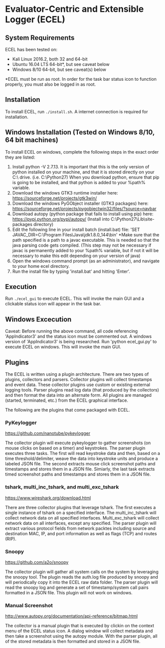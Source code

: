 # Evaluator-Centric and Extensible Logger (ECEL)

## System Requirements
ECEL has been tested on:
* Kali Linux 2016.2, both 32 and 64-bit
* Ubuntu 16.04 LTS 64-bit*, but see caveat below
* Windows 8/10 64-bit, but see caveat(s) below

*ECEL must be run as root. In order for the task bar status icon to function properly, you must also be logged in as root.

## Installation
To install ECEL, run `./install.sh`. A internet connection is required for installation.

## Windows Installation (Tested on Windows 8/10, 64 bit machines)
To install ECEL on windows, complete the following steps in the exact order they are listed:
1. Install python -V 2.7.13. It is important that this is the only version of python installed on your machine, and that it is stored directly on your C:\ drive. (i.e. C:\Python27)
When you download python, ensure that pip is going to be installed, and that python is added to your %path% variable.
2. Download the windows GTK3 runtime installer here: https://sourceforge.net/projects/gtk3win/
3. Download the windows PyGObject installer (GTK3 packages) here: https://sourceforge.net/projects/pygobjectwin32/files/?source=navbar
4. Download autopy (python package that fails to install using pip) here: https://pypi.python.org/pypi/autopy/  (Install into C:\Python27\Lib\site-packages directory)
5. Edit the following line in your  install batch (install.bat) file: 'SET JAVAC_DIR=C:\Program Files\Java\jdk1.8.0_144\bin'
*Make sure that the path specified is a path to a javac executable. This is needed so that the java parsing code gets compiled. (This step may not be necessary if javac is permanently added to your %path% variable, but if not it will be necessary to make this edit depending on your version of java)
6. Open the windows command prompt (as an administrator), and navigate to your home ecel directory.
7. Run the install file by typing 'install.bat' and hitting 'Enter'.

## Execution
Run `./ecel_gui` to execute ECEL. This will invoke the main GUI and a clickable status icon will appear in the task bar.

## Windows Excecution
Caveat: Before running the above command, all code referencing 'AppIndicator3' and the status icon must be commented out. A windows version of 'AppIndicator3' is being researched.
Run 'python ecel_gui.py' to execute ECEL on windows. This will invoke the main GUI.

## Plugins

The ECEL is written using a plugin architecture. There are two types of plugins, collectors and parsers. Collector plugins will collect timestamps and event data. These collector plugins use custom or existing external
logging tools. Parser plugins read log data (that produced by the collectors) and then format the data into an alternate form. All plugins are managed (started, terminated, etc.) from the ECEL graphical interface.

The following are the plugins that come packaged with ECEL.

### PyKeylogger

https://github.com/nanotube/pykeylogger

The collector plugin will execute pykeylogger to gather screenshots (on mouse clicks on based on a timer) and keystrokes.
The parser plugin executes three tasks. The first will read keystroke data and then, based on a time threshold/delimiter, weave the data into keystroke units and produce a labeled JSON file.
The second extracts mouse click screenshot paths and timestamps and stores them in a JSON file. Simiarly, the last task extracts timed screenshot paths and timestamps and stores them in a JSON file.

### tshark, multi_inc_tshark, and multi_exc_tshark

https://www.wireshark.org/download.html

There are three collector plugins that leverage tshark. The first executes a single instance of tshark on a specified interface. The multi_inc_tshark will collect network data on all specified interfaces. Multi_exc_tshark will collect network data on all interfaces, except any specified.
The parser plugin will extract various protocol fields from network packtes including source and destination MAC, IP, and port information as well as flags (TCP) and routes (RIP).

### Snoopy

https://github.com/a2o/snoopy

The collector plugin will gather all system calls on the system by leveraging the snoopy tool. The plugin reads the auth.log file produced by snoopy and will periodically copy it into the ECEL raw data folder.
The parser plugin will read the snoopy log and generate a set of timestamp/system call pairs formatted in a JSON file. This plugin will not work on windows.

### Manual Screenshot

http://www.autopy.org/documentation/api-reference/bitmap.html

The collector is a manual plugin that is executed by clickin on the context menu of the ECEL status icon. A dialog window will collect metadata and then take a screenshot using the autopy module.
With the parser plugin, all of the stored metadata is then formatted and stored in a JSON file.
